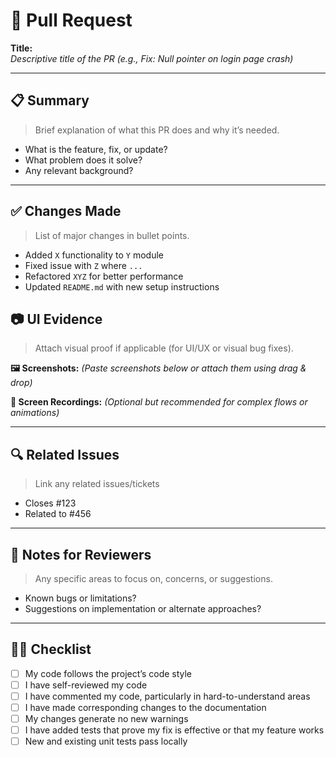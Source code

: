# 📌 Pull Request

**Title:**  
_Descriptive title of the PR (e.g., Fix: Null pointer on login page crash)_

---

## 📋 Summary

> Brief explanation of what this PR does and why it’s needed.

- What is the feature, fix, or update?
- What problem does it solve?
- Any relevant background?

---

## ✅ Changes Made

> List of major changes in bullet points.

- Added `X` functionality to `Y` module  
- Fixed issue with `Z` where `...`  
- Refactored `XYZ` for better performance  
- Updated `README.md` with new setup instructions  



## 📷 UI Evidence

> Attach visual proof if applicable (for UI/UX or visual bug fixes).

**🖼️ Screenshots:**
_(Paste screenshots below or attach them using drag & drop)_

**🎥 Screen Recordings:**
_(Optional but recommended for complex flows or animations)_

---

## 🔍 Related Issues

> Link any related issues/tickets

- Closes #123  
- Related to #456  

---

## 📎 Notes for Reviewers

> Any specific areas to focus on, concerns, or suggestions.

- Known bugs or limitations?  
- Suggestions on implementation or alternate approaches?  

---

## 🧑‍💻 Checklist

- [ ] My code follows the project’s code style  
- [ ] I have self-reviewed my code  
- [ ] I have commented my code, particularly in hard-to-understand areas  
- [ ] I have made corresponding changes to the documentation  
- [ ] My changes generate no new warnings  
- [ ] I have added tests that prove my fix is effective or that my feature works  
- [ ] New and existing unit tests pass locally  

